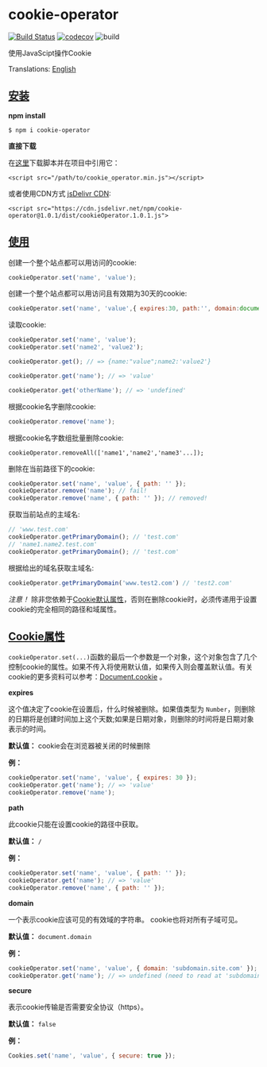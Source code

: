 # cookie-operator 
[![Build Status](https://travis-ci.org/LucasGoodman/cookie-operator.svg?branch=master)](https://travis-ci.org/LucasGoodman/cookie-operator) [![codecov](https://codecov.io/gh/LucasGoodman/cookie-operator/branch/master/graph/badge.svg)](https://codecov.io/gh/LucasGoodman/cookie-operator) ![build](https://img.shields.io/apm/l/vim-mode.svg)

使用JavaScipt操作Cookie

Translations: [English](https://github.com/LucasGoodman/cookie-operator/blob/master/README.md)

## [安装](#Installation)
**npm install**
 ```
 $ npm i cookie-operator
 ```

**直接下载**

在[这里](https://cdn.jsdelivr.net/npm/cookie-operator@1.1.0/src/cookie_operator.min.js)下载脚本并在项目中引用它：

 ```
 <script src="/path/to/cookie_operator.min.js"></script>
 ```

或者使用CDN方式 [jsDelivr CDN](https://www.jsdelivr.com/package/npm/cookie-operator):

```
<script src="https://cdn.jsdelivr.net/npm/cookie-operator@1.0.1/dist/cookieOperator.1.0.1.js">
```

## [使用](#BasicUsage)

创建一个整个站点都可以用访问的cookie:

```javascript
cookieOperator.set('name', 'value');
```

创建一个整个站点都可以用访问且有效期为30天的cookie:

```javascript
cookieOperator.set('name', 'value',{ expires:30, path:'', domain:document.domain});
```

读取cookie:

```javascript
cookieOperator.set('name', 'value');
cookieOperator.set('name2', 'value2');

cookieOperator.get(); // => {name:"value";name2:'value2'}
```

```javascript
cookieOperator.get('name'); // => 'value'
```

```javascript
cookieOperator.get('otherName'); // => 'undefined'
```

根据cookie名字删除cookie:

```javascript
cookieOperator.remove('name'); 
```

根据cookie名字数组批量删除cookie:

```
cookieOperator.removeAll(['name1','name2','name3'...]); 
```

删除在当前路径下的cookie:

```javascript
cookieOperator.set('name', 'value', { path: '' });
cookieOperator.remove('name'); // fail!
cookieOperator.remove('name', { path: '' }); // removed!
```

获取当前站点的主域名:
```javascript
// 'www.test.com'
cookieOperator.getPrimaryDomain(); // 'test.com'
// 'name1.name2.test.com'
cookieOperator.getPrimaryDomain(); // 'test.com'
```

根据给出的域名获取主域名:
```javascript
cookieOperator.getPrimaryDomain('www.test2.com') // 'test2.com'
```


*注意！* 除非您依赖于[Cookie默认属性](#CookieAttributes)，否则在删除cookie时，必须传递用于设置cookie的完全相同的路径和域属性。

## [Cookie属性](#CookieAttributes)

`cookieOperator.set(...)`函数的最后一个参数是一个对象，这个对象包含了几个控制cookie的属性。如果不传入将使用默认值，如果传入则会覆盖默认值。有关cookie的更多资料可以参考：[Document.cookie](https://developer.mozilla.org/en-US/docs/Web/API/Document/cookie) 。


**expires**

这个值决定了cookie在设置后，什么时候被删除。如果值类型为 `Number`，则删除的日期将是创建时间加上这个天数;如果是日期对象，则删除的时间将是日期对象表示的时间。

**默认值：** cookie会在浏览器被关闭的时候删除

**例：**
```javascript
cookieOperator.set('name', 'value', { expires: 30 });
cookieOperator.get('name'); // => 'value'
cookieOperator.remove('name');
```

**path**

此cookie只能在设置cookie的路径中获取。

**默认值：** `/`

**例：**
```javascript
cookieOperator.set('name', 'value', { path: '' });
cookieOperator.get('name'); // => 'value'
cookieOperator.remove('name', { path: '' });
```

**domain**

一个表示cookie应该可见的有效域的字符串。
cookie也将对所有子域可见。

**默认值：** `document.domain`

**例：**
```javascript
cookieOperator.set('name', 'value', { domain: 'subdomain.site.com' });
cookieOperator.get('name'); // => undefined (need to read at 'subdomain.site.com')
```

**secure**

表示cookie传输是否需要安全协议（https）。

**默认值：** `false`

**例：**

```javascript
Cookies.set('name', 'value', { secure: true });
```

